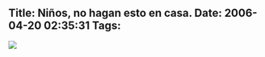 Title: Niños, no hagan esto en casa.
Date: 2006-04-20 02:35:31
Tags: 
---
<img src="http://www.damog.net/files/misc/jose-fire.gif"/>
